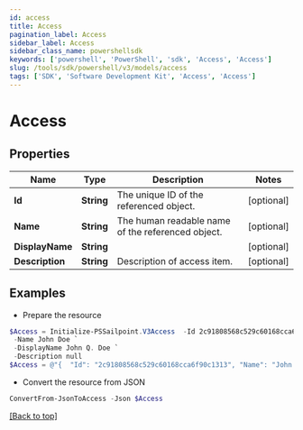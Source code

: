 ```yaml
---
id: access
title: Access
pagination_label: Access
sidebar_label: Access
sidebar_class_name: powershellsdk
keywords: ['powershell', 'PowerShell', 'sdk', 'Access', 'Access'] 
slug: /tools/sdk/powershell/v3/models/access
tags: ['SDK', 'Software Development Kit', 'Access', 'Access']
---
```



# Access

## Properties

Name | Type | Description | Notes
------------ | ------------- | ------------- | -------------
**Id** | **String** | The unique ID of the referenced object. | [optional] 
**Name** | **String** | The human readable name of the referenced object. | [optional] 
**DisplayName** | **String** |  | [optional] 
**Description** | **String** | Description of access item. | [optional] 

## Examples

- Prepare the resource
```powershell
$Access = Initialize-PSSailpoint.V3Access  -Id 2c91808568c529c60168cca6f90c1313 `
 -Name John Doe `
 -DisplayName John Q. Doe `
 -Description null
$Access = @"{  "Id": "2c91808568c529c60168cca6f90c1313", "Name": "John Doe", "DisplayName": "John Q. Doe", "Description": "null" }"@
```

- Convert the resource from JSON
```powershell
ConvertFrom-JsonToAccess -Json $Access
```


[[Back to top]](#) 

